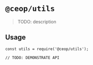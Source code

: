 # `@ceop/utils`

> TODO: description

## Usage

```
const utils = require('@ceop/utils');

// TODO: DEMONSTRATE API
```
